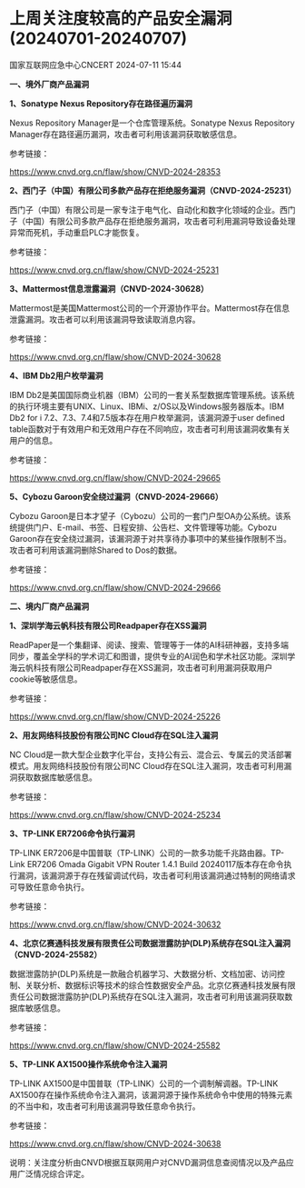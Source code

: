 #  上周关注度较高的产品安全漏洞(20240701-20240707)   
 国家互联网应急中心CNCERT   2024-07-11 15:44  
  
**一、境外厂商产品漏洞**  
  
**1、Sonatype Nexus Repository存在路径遍历漏洞**  
  
Nexus Repository Manager是一个仓库管理系统。Sonatype Nexus Repository
Manager存在路径遍历漏洞，攻击者可利用该漏洞获取敏感信息。  
  
参考链接：  
  
https://www.cnvd.org.cn/flaw/show/CNVD-2024-28353  
  
**2、西门子（中国）有限公司多款产品存在拒绝服务漏洞（CNVD-2024-25231）**  
  
西门子（中国）有限公司是一家专注于电气化、自动化和数字化领域的企业。西门子（中国）有限公司多款产品存在拒绝服务漏洞，攻击者可利用漏洞导致设备处理异常而死机，手动重启PLC才能恢复。  
  
参考链接：  
  
https://www.cnvd.org.cn/flaw/show/CNVD-2024-25231  
  
**3、Mattermost信息泄露漏洞（CNVD-2024-30628）**  
  
Mattermost是美国Mattermost公司的一个开源协作平台。Mattermost存在信息泄露漏洞。攻击者可以利用该漏洞导致读取消息内容。  
  
参考链接：  
  
https://www.cnvd.org.cn/flaw/show/CNVD-2024-30628  
  
**4、IBM Db2用户枚举漏洞**  
  
IBM Db2是美国国际商业机器（IBM）公司的一套关系型数据库管理系统。该系统的执行环境主要有UNIX、Linux、IBMi、z/OS以及Windows服务器版本。IBM Db2 for i 7.2、7.3、7.4和7.5版本存在用户枚举漏洞，该漏洞源于user defined table函数对于有效用户和无效用户存在不同响应，攻击者可利用该漏洞收集有关用户的信息。  
  
参考链接：  
  
https://www.cnvd.org.cn/flaw/show/CNVD-2024-29665  
  
**5、Cybozu Garoon安全绕过漏洞（CNVD-2024-29666）**  
  
Cybozu Garoon是日本才望子（Cybozu）公司的一套门户型OA办公系统。该系统提供门户、E-mail、书签、日程安排、公告栏、文件管理等功能。Cybozu Garoon存在安全绕过漏洞，该漏洞源于对共享待办事项中的某些操作限制不当。攻击者可利用该漏洞删除Shared to Dos的数据。  
  
参考链接：  
  
https://www.cnvd.org.cn/flaw/show/CNVD-2024-29666  
  
  
**二、境内厂商产品漏洞**  
  
**1、深圳学海云帆科技有限公司Readpaper存在XSS漏洞**  
  
ReadPaper是一个集翻译、阅读、搜索、管理等于一体的AI科研神器，支持多端同步，覆盖全学科的学术词汇和图谱，提供专业的AI润色和学术社区功能。深圳学海云帆科技有限公司Readpaper存在XSS漏洞，攻击者可利用漏洞获取用户cookie等敏感信息。  
  
参考链接：  
  
https://www.cnvd.org.cn/flaw/show/CNVD-2024-25226  
  
**2、用友网络科技股份有限公司NC Cloud存在SQL注入漏洞**  
  
NC Cloud是一款大型企业数字化平台，支持公有云、混合云、专属云的灵活部署模式。用友网络科技股份有限公司NC Cloud存在SQL注入漏洞，攻击者可利用漏洞获取数据库敏感信息。  
  
参考链接：  
  
https://www.cnvd.org.cn/flaw/show/CNVD-2024-25234  
  
**3、TP-LINK ER7206命令执行漏洞**  
  
TP-LINK ER7206是中国普联（TP-LINK）公司的一款多功能千兆路由器。TP-Link ER7206 Omada
Gigabit VPN Router 1.4.1 Build 20240117版本存在命令执行漏洞，该漏洞源于存在残留调试代码，攻击者可利用该漏洞通过特制的网络请求可导致任意命令执行。  
  
参考链接：  
  
https://www.cnvd.org.cn/flaw/show/CNVD-2024-30632  
  
**4、北京亿赛通科技发展有限责任公司数据泄露防护(DLP)系统存在SQL注入漏洞（CNVD-2024-25582）**  
  
数据泄露防护(DLP)系统是一款融合机器学习、大数据分析、文档加密、访问控制、关联分析、数据标识等技术的综合性数据安全产品。北京亿赛通科技发展有限责任公司数据泄露防护(DLP)系统存在SQL注入漏洞，攻击者可利用该漏洞获取数据库敏感信息。  
  
参考链接：  
  
https://www.cnvd.org.cn/flaw/show/CNVD-2024-25582  
  
**5、TP-LINK AX1500操作系统命令注入漏洞**  
  
TP-LINK AX1500是中国普联（TP-LINK）公司的一个调制解调器。TP-LINK AX1500存在操作系统命令注入漏洞，该漏洞源于操作系统命令中使用的特殊元素的不当中和，攻击者可利用该漏洞导致任意命令执行。  
  
参考链接：  
  
https://www.cnvd.org.cn/flaw/show/CNVD-2024-30638  
  
  
说明：关注度分析由CNVD根据互联网用户对CNVD漏洞信息查阅情况以及产品应用广泛情况综合评定。  
  
